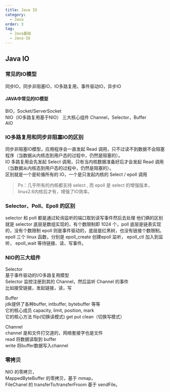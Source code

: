 ```yaml
---
title: Java IO
category:
  - Java
order: 3
tag:
  - Java基础
  - Java-IO
---
```


## Java IO
### 常见的IO模型
同步IO，同步非阻塞IO，IO多路复用，事件驱动IO，异步IO  
#### JAVA中常见的IO模型  
BIO，Socket/ServerSocket  
NIO（IO多路复用基于NIO） 三大核心组件  Channel，Selector，Buffer  
AIO  

### IO多路复用和同步非阻塞IO的区别
同步非阻塞IO模型，应用程序会一直发起 Read 调用，只不过读不到数据不会阻塞程序（当数据从内核态到用户态的过程中，仍然是阻塞的）。  
IO 多路复用会先发起 Select 调用，只有当内核数据准备好后才会发起 Read 调用（当数据从内核态到用户态的过程中，仍然是阻塞的）。  
区别就是一个是轮循所有的 IO，一个是只发起内核的 Select / epoll 调用  
> Ps：几乎所有的内核都支持 select , 而 epoll 是 select 的增强版本，linux2.6内核后才有，增强了IO效率。  

### Selector、Poll、Epoll 的区别
selector 和 poll 都是通过轮询监听的端口取到读写事件然后去处理
他们俩的区别就是 selector 底层是数组实现的，有个数限制即 1024 个，poll 底层是链表实现的，没有个数限制
epoll 则是事件驱动的，底层是红黑树，也没有链接个数限制。
epoll 三个 linux 函数，分别是 epoll_create 创建epoll 监听， epoll_ctl 加入到监听， epoll_wait 等待链接、读、写事件。


### NIO的三大组件
Selector  
基于事件驱动的I/O多路复用模型  
Selector 监控注册到其的 Channel，然后监听 Channel 的事件  
比如接受链接，发起链接，读，写  

Buffer  
jdk提供了各种buffer, intbuffer, bytebuffer 等等  
它的核心成员 capacity, limit, position, mark  
它的核心方法 flip(切换读模式) get put clean（切换写模式）  

Channel  
channel 是和文件打交道的，网络套接字也是文件  
read 将数据读取到 buffer  
write 将buffer数据写入channel  

### 零拷贝
NIO 的零拷贝，    
MappedByteBuffer 的零拷贝，基于 mmap，  
FileChanel 的 transferTo/transferFroom 基于 sendFile。  





